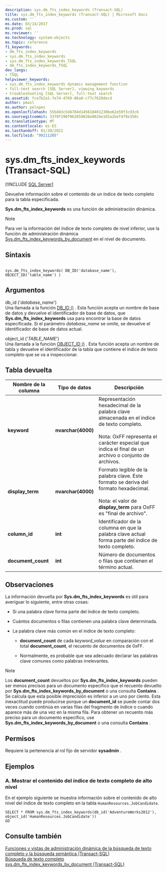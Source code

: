 ```yaml
---
description: sys.dm_fts_index_keywords (Transact-SQL)
title: sys.dm_fts_index_keywords (Transact-SQL) | Microsoft Docs
ms.custom: ''
ms.date: 03/14/2017
ms.prod: sql
ms.reviewer: ''
ms.technology: system-objects
ms.topic: reference
f1_keywords:
- dm_fts_index_keywords
- sys.dm_fts_index_keywords
- sys.dm_fts_index_keywords_TSQL
- dm_fts_index_keywords_TSQL
dev_langs:
- TSQL
helpviewer_keywords:
- sys.dm_fts_index_keywords dynamic management function
- full-text search [SQL Server], viewing keywords
- troubleshooting [SQL Server], full-text search
ms.assetid: fce7b2a1-7e74-4769-86a8-c77c7628decd
author: pmasl
ms.author: pelopes
ms.openlocfilehash: 55bd43c5d4704d145618401230be62e59f3cd3c6
ms.sourcegitcommit: 33f0f190f962059826e002be165a2bef4f9e350c
ms.translationtype: MT
ms.contentlocale: es-ES
ms.lasthandoff: 01/30/2021
ms.locfileid: "99211205"
---
```

# <a name="sysdm_fts_index_keywords-transact-sql"></a>sys.dm_fts_index_keywords (Transact-SQL)
[!INCLUDE [SQL Server](../../includes/applies-to-version/sqlserver.md)]

  Devuelve información sobre el contenido de un índice de texto completo para la tabla especificada.  
  
 **Sys.dm_fts_index_keywords** es una función de administración dinámica.  
  
> [!NOTE]  
>  Para ver la información del índice de texto completo de nivel inferior, use la función de administración dinámica [Sys.dm_fts_index_keywords_by_document](../../relational-databases/system-dynamic-management-views/sys-dm-fts-index-keywords-by-document-transact-sql.md) en el nivel de documento.  
  
## <a name="syntax"></a>Sintaxis  
  
```  
  
sys.dm_fts_index_keywords( DB_ID('database_name'), OBJECT_ID('table_name') )  
```  
  
## <a name="arguments"></a>Argumentos  
 db_id ('*database_name*')  
 Una llamada a la función [DB_ID ()](../../t-sql/functions/db-id-transact-sql.md) . Esta función acepta un nombre de base de datos y devuelve el identificador de base de datos, que **Sys.dm_fts_index_keywords** usa para encontrar la base de datos especificada. Si el parámetro *database_name* se omite, se devuelve el identificador de base de datos actual.  
  
 object_id ('*TABLE_NAME*')  
 Una llamada a la función [OBJECT_ID ()](../../t-sql/functions/object-id-transact-sql.md) . Esta función acepta un nombre de tabla y devuelve el identificador de la tabla que contiene el índice de texto completo que se va a inspeccionar.  
  
## <a name="table-returned"></a>Tabla devuelta  
  
|Nombre de la columna|Tipo de datos|Descripción|  
|-----------------|---------------|-----------------|  
|**keyword**|**nvarchar(4000)**|Representación hexadecimal de la palabra clave almacenada en el índice de texto completo.<br /><br /> Nota: OxFF representa el carácter especial que indica el final de un archivo o conjunto de archivos.|  
|**display_term**|**nvarchar(4000)**|Formato legible de la palabra clave. Este formato se deriva del formato hexadecimal.<br /><br /> Nota: el valor de **display_term** para OxFF es "final de archivo".|  
|**column_id**|**int**|Identificador de la columna en que la palabra clave actual forma parte del índice de texto completo.|  
|**document_count**|**int**|Número de documentos o filas que contienen el término actual.|  
  
## <a name="remarks"></a>Observaciones  
 La información devuelta por **Sys.dm_fts_index_keywords** es útil para averiguar lo siguiente, entre otras cosas:  
  
-   Si una palabra clave forma parte del índice de texto completo.  
  
-   Cuántos documentos o filas contienen una palabra clave determinada.  
  
-   La palabra clave más común en el índice de texto completo:  
  
    -   **document_count** de cada *keyword_value* en comparación con el total **document_count**, el recuento de documentos de 0xFF.  
  
    -   Normalmente, es probable que sea adecuado declarar las palabras clave comunes como palabras irrelevantes.  
  
> [!NOTE]  
>  Los **document_count** devueltos por **Sys.dm_fts_index_keywords** pueden ser menos precisos para un documento específico que el recuento devuelto por **Sys.dm_fts_index_keywords_by_document** o una consulta **Contains** . Se calcula que esta posible imprecisión es inferior a un uno por ciento. Esta inexactitud puede producirse porque un **document_id** se puede contar dos veces cuando continúa en varias filas del fragmento de índice o cuando aparece más de una vez en la misma fila. Para obtener un recuento más preciso para un documento específico, use **Sys.dm_fts_index_keywords_by_document** o una consulta **Contains** .  
  
## <a name="permissions"></a>Permisos  
 Requiere la pertenencia al rol fijo de servidor **sysadmin** .  
  
## <a name="examples"></a>Ejemplos  
  
### <a name="a-displaying-high-level-full-text-index-content"></a>A. Mostrar el contenido del índice de texto completo de alto nivel  
 En el ejemplo siguiente se muestra información sobre el contenido de alto nivel del índice de texto completo en la tabla `HumanResources.JobCandidate`.  
  
```  
SELECT * FROM sys.dm_fts_index_keywords(db_id('AdventureWorks2012'), object_id('HumanResources.JobCandidate'))  
GO  
```  
  
## <a name="see-also"></a>Consulte también  
 [Funciones y vistas de administración dinámica de la búsqueda de texto completo y la búsqueda semántica &#40;Transact-SQL&#41;](../../relational-databases/system-dynamic-management-views/full-text-and-semantic-search-dynamic-management-views-functions.md)   
 [Búsqueda de texto completo](../../relational-databases/search/full-text-search.md)   
 [sys.dm_fts_index_keywords_by_document &#40;Transact-SQL&#41;](../../relational-databases/system-dynamic-management-views/sys-dm-fts-index-keywords-by-document-transact-sql.md)  
  
  
